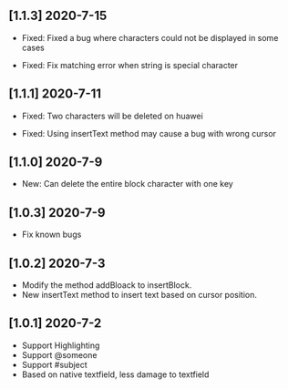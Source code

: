 ## [1.1.3] 2020-7-15

-   Fixed: Fixed a bug where characters could not be displayed in some cases

*   Fixed: Fix matching error when string is special character

## [1.1.1] 2020-7-11

-   Fixed: Two characters will be deleted on huawei

-   Fixed: Using insertText method may cause a bug with wrong cursor

## [1.1.0] 2020-7-9

-   New: Can delete the entire block character with one key

## [1.0.3] 2020-7-9

-   Fix known bugs

## [1.0.2] 2020-7-3

-   Modify the method addBloack to insertBlock.
-   New insertText method to insert text based on cursor position.

## [1.0.1] 2020-7-2

-   Support Highlighting
-   Support @someone
-   Support #subject
-   Based on native textfield, less damage to textfield
